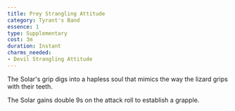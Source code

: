 ```yaml
---
title: Prey Strangling Attitude
category: Tyrant's Band
essence: 1
type: Supplementary
cost: 3m
duration: Instant
charms_needed:
- Devil Strangling Attitude
---
```


The Solar's grip digs into a hapless soul that mimics the way the lizard grips with their teeth.

The Solar gains double 9s on the attack roll to establish a grapple.
